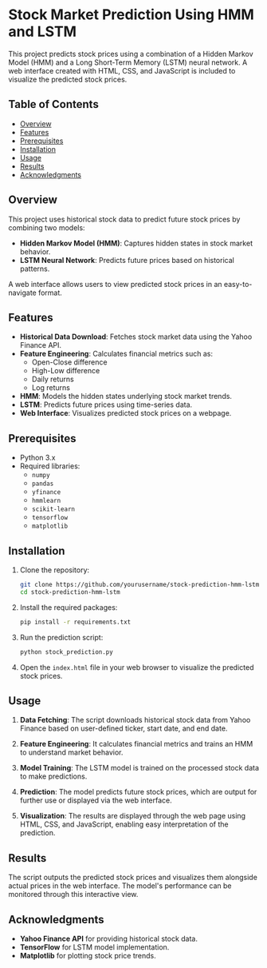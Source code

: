 # Stock Market Prediction Using HMM and LSTM

This project predicts stock prices using a combination of a Hidden Markov Model (HMM) and a Long Short-Term Memory (LSTM) neural network. A web interface created with HTML, CSS, and JavaScript is included to visualize the predicted stock prices.

## Table of Contents
- [Overview](#overview)
- [Features](#features)
- [Prerequisites](#prerequisites)
- [Installation](#installation)
- [Usage](#usage)
- [Results](#results)
- [Acknowledgments](#acknowledgments)

## Overview
This project uses historical stock data to predict future stock prices by combining two models:
- **Hidden Markov Model (HMM)**: Captures hidden states in stock market behavior.
- **LSTM Neural Network**: Predicts future prices based on historical patterns.
  
A web interface allows users to view predicted stock prices in an easy-to-navigate format.

## Features
- **Historical Data Download**: Fetches stock market data using the Yahoo Finance API.
- **Feature Engineering**: Calculates financial metrics such as:
  - Open-Close difference
  - High-Low difference
  - Daily returns
  - Log returns
- **HMM**: Models the hidden states underlying stock market trends.
- **LSTM**: Predicts future prices using time-series data.
- **Web Interface**: Visualizes predicted stock prices on a webpage.

## Prerequisites
- Python 3.x
- Required libraries:
  - `numpy`
  - `pandas`
  - `yfinance`
  - `hmmlearn`
  - `scikit-learn`
  - `tensorflow`
  - `matplotlib`

## Installation

1. Clone the repository:
    ```bash
    git clone https://github.com/yourusername/stock-prediction-hmm-lstm.git
    cd stock-prediction-hmm-lstm
    ```

2. Install the required packages:
    ```bash
    pip install -r requirements.txt
    ```

3. Run the prediction script:
    ```bash
    python stock_prediction.py
    ```

4. Open the `index.html` file in your web browser to visualize the predicted stock prices.

## Usage

1. **Data Fetching**: The script downloads historical stock data from Yahoo Finance based on user-defined ticker, start date, and end date.
   
2. **Feature Engineering**: It calculates financial metrics and trains an HMM to understand market behavior.
   
3. **Model Training**: The LSTM model is trained on the processed stock data to make predictions.

4. **Prediction**: The model predicts future stock prices, which are output for further use or displayed via the web interface.
   
5. **Visualization**: The results are displayed through the web page using HTML, CSS, and JavaScript, enabling easy interpretation of the prediction.

## Results

The script outputs the predicted stock prices and visualizes them alongside actual prices in the web interface. The model's performance can be monitored through this interactive view.

## Acknowledgments
- **Yahoo Finance API** for providing historical stock data.
- **TensorFlow** for LSTM model implementation.
- **Matplotlib** for plotting stock price trends.

